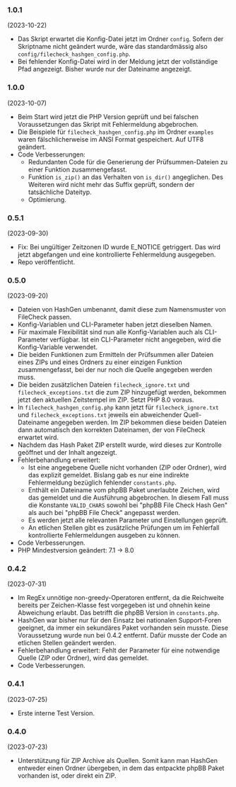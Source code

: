 ### 1.0.1
(2023-10-22)

* Das Skript erwartet die Konfig-Datei jetzt im Ordner `config`. Sofern der Skriptname nicht geändert wurde, wäre das standardmässig also `config/filecheck_hashgen_config.php`.
* Bei fehlender Konfig-Datei wird in der Meldung jetzt der vollständige Pfad angezeigt. Bisher wurde nur der Dateiname angezeigt.

### 1.0.0
(2023-10-07)

* Beim Start wird jetzt die PHP Version geprüft und bei falschen Voraussetzungen das Skript mit Fehlermeldung abgebrochen.
* Die Beispiele für `filecheck_hashgen_config.php` im Ordner `examples` waren fälschlicherweise im ANSI Format gespeichert. Auf UTF8 geändert.
* Code Verbesserungen:
  * Redundanten Code für die Generierung der Prüfsummen-Dateien zu einer Funktion zusammengefasst.
  * Funktion `is_zip()` an das Verhalten von `is_dir()` angeglichen. Des Weiteren wird nicht mehr das Suffix geprüft, sondern der tatsächliche Dateityp.
  * Optimierung.

### 0.5.1
(2023-09-30)

* Fix: Bei ungültiger Zeitzonen ID wurde E_NOTICE getriggert. Das wird jetzt abgefangen und eine kontrollierte Fehlermeldung ausgegeben.
* Repo veröffentlicht.

### 0.5.0
(2023-09-20)

* Dateien von HashGen umbenannt, damit diese zum Namensmuster von FileCheck passen.
* Konfig-Variablen und CLI-Parameter haben jetzt dieselben Namen.
* Für maximale Flexibilität sind nun alle Konfig-Variablen auch als CLI-Parameter verfügbar. Ist ein CLI-Parameter nicht angegeben, wird die Konfig-Variable verwendet.
* Die beiden Funktionen zum Ermitteln der Prüfsummen aller Dateien eines ZIPs und eines Ordners zu einer einzigen Funktion zusammengefasst, bei der nur noch die Quelle angegeben werden muss.
* Die beiden zusätzlichen Dateien `filecheck_ignore.txt` und `filecheck_exceptions.txt` die zum ZIP hinzugefügt werden, bekommen jetzt den aktuellen Zeitstempel im ZIP. Setzt PHP 8.0 voraus.
* In `filecheck_hashgen_config.php` kann jetzt für `filecheck_ignore.txt` und `filecheck_exceptions.txt` jeweils ein abweichender Quell-Dateiname angegeben werden. Im ZIP bekommen diese beiden Dateien dann automatisch den korrekten Dateinamen, der von FileCheck erwartet wird.
* Nachdem das Hash Paket ZIP erstellt wurde, wird dieses zur Kontrolle geöffnet und der Inhalt angezeigt.
* Fehlerbehandlung erweitert: 
  * Ist eine angegebene Quelle nicht vorhanden (ZIP oder Ordner), wird das explizit gemeldet. Bislang gab es nur eine indirekte Fehlermeldung bezüglich fehlender `constants.php`.
  * Enthält ein Dateiname vom phpBB Paket unerlaubte Zeichen, wird das gemeldet und die Ausführung abgebrochen. In diesem Fall muss die Konstante `VALID_CHARS` sowohl bei "phpBB File Check Hash Gen" als auch bei "phpBB File Check" angepasst werden.
  * Es werden jetzt alle relevanten Parameter und Einstellungen geprüft.
  * An etlichen Stellen gibt es zusätzliche Prüfungen um im Fehlerfall kontrollierte Fehlermeldungen ausgeben zu können.
* Code Verbesserungen.
* PHP Mindestversion geändert: 7.1 -> 8.0

### 0.4.2
(2023-07-31)

* Im RegEx unnötige non-greedy-Operatoren entfernt, da die Reichweite bereits per Zeichen-Klasse fest vorgegeben ist und ohnehin keine Abweichung erlaubt. Das betrifft die phpBB Version in `constants.php`.
* HashGen war bisher nur für den Einsatz bei nationalen Support-Foren geeignet, da immer ein sekundäres Paket vorhanden sein musste. Diese Voraussetzung wurde nun bei 0.4.2 entfernt. Dafür musste der Code an etlichen Stellen geändert werden.
* Fehlerbehandlung erweitert: Fehlt der Parameter für eine notwendige Quelle (ZIP oder Ordner), wird das gemeldet.
* Code Verbesserungen.

### 0.4.1
(2023-07-25)

* Erste interne Test Version.

### 0.4.0
(2023-07-23)

* Unterstützung für ZIP Archive als Quellen. Somit kann man HashGen entweder einen Ordner übergeben, in dem das entpackte phpBB Paket vorhanden ist, oder direkt ein ZIP.
